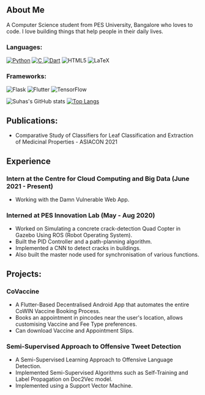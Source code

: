 ## About Me

A Computer Science student from PES University, Bangalore who loves to code. I love building things that help people in their daily lives.

### Languages:
<a href="https://github.com/thesuhas?tab=repositories&language=python" target="_blank"><img alt="Python" src="https://img.shields.io/badge/python-%2314354C.svg?style=for-the-badge&logo=python&logoColor=white"/></a> 
<a href="https://github.com/thesuhas?tab=repositories&q=&type=&language=c&sort=" target="_blank"><img alt="C" src="https://img.shields.io/badge/c-%2300599C.svg?style=for-the-badge&logo=c&logoColor=white"/> </a>
<a href="https://github.com/thesuhas?tab=repositories&q=&type=&language=dart&sort=" target="_blank"><img alt="Dart" src="https://img.shields.io/badge/dart-%230175C2.svg?style=for-the-badge&logo=dart&logoColor=white"/></a>
<img alt="HTML5" src="https://img.shields.io/badge/html5-%23E34F26.svg?style=for-the-badge&logo=html5&logoColor=white"/> <img alt="LaTeX" src="https://img.shields.io/badge/latex-%23008080.svg?style=for-the-badge&logo=latex&logoColor=white"/>

### Frameworks:
<img alt="Flask" src="https://img.shields.io/badge/flask-%23000.svg?style=for-the-badge&logo=flask&logoColor=white"/> <img alt="Flutter" src="https://img.shields.io/badge/Flutter-%2302569B.svg?style=for-the-badge&logo=Flutter&logoColor=white" /> <img alt="TensorFlow" src="https://img.shields.io/badge/TensorFlow-%23FF6F00.svg?style=for-the-badge&logo=TensorFlow&logoColor=white" />

![Suhas's GitHub stats](https://github-readme-stats.vercel.app/api?username=thesuhas&show_icons=true&theme=radical)
[![Top Langs](https://github-readme-stats.vercel.app/api/top-langs/?username=thesuhas)](https://github.com/anuraghazra/github-readme-stats)



## Publications:
* Comparative Study of Classifiers for Leaf Classification and Extraction of Medicinal Properties - ASIACON 2021


## Experience

### Intern at the Centre for Cloud Computing and Big Data (June 2021 - Present)
* Working with the Damn Vulnerable Web App.


### Interned at PES Innovation Lab (May - Aug 2020)

* Worked on Simulating a concrete crack-detection Quad Copter in Gazebo Using ROS (Robot Operating System).
* Built the PID Controller and a path-planning algorithm.
* Implemented a CNN to detect cracks in buildings.
* Also built the master node used for synchronisation of various functions.

## Projects:

### CoVaccine
* A Flutter-Based Decentralised Android App that automates the entire CoWIN Vaccine Booking Process.
* Books an appointment in pincodes near the user's location, allows customising Vaccine and Fee Type preferences.
* Can download Vaccine and Appointment Slips.

### Semi-Supervised Approach to Offensive Tweet Detection
* A Semi-Supervised Learning Approach to Offensive Language Detection.
* Implemented Semi-Supervised Algorithms such as Self-Training and Label Propagation on Doc2Vec model. 
* Implemented using a Support Vector Machine.
